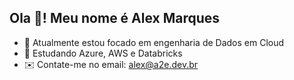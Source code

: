 <h2 align="left">Ola 👋! Meu nome é Alex Marques </h2>

- 🔭 Atualmente estou focado em engenharia de Dados em Cloud
- 🌱 Estudando Azure, AWS e Databricks
- ✉️ Contate-me no email: alex@a2e.dev.br



